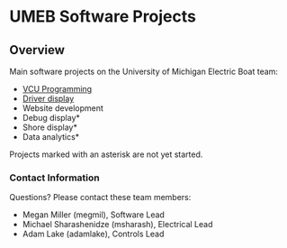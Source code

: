 # UMEB Software Projects

## Overview

Main software projects on the University of Michigan Electric Boat team:
* [VCU Programming](https://github.com/uofmelectricboat/tide-vcu)
* [Driver display](https://github.com/uofmelectricboat/tide-main-display)
* Website development
* Debug display*
* Shore display*
* Data analytics*

Projects marked with an asterisk are not yet started.

### Contact Information

Questions? Please contact these team members:
* Megan Miller (megmil), Software Lead
* Michael Sharashenidze (msharash), Electrical Lead
* Adam Lake (adamlake), Controls Lead
